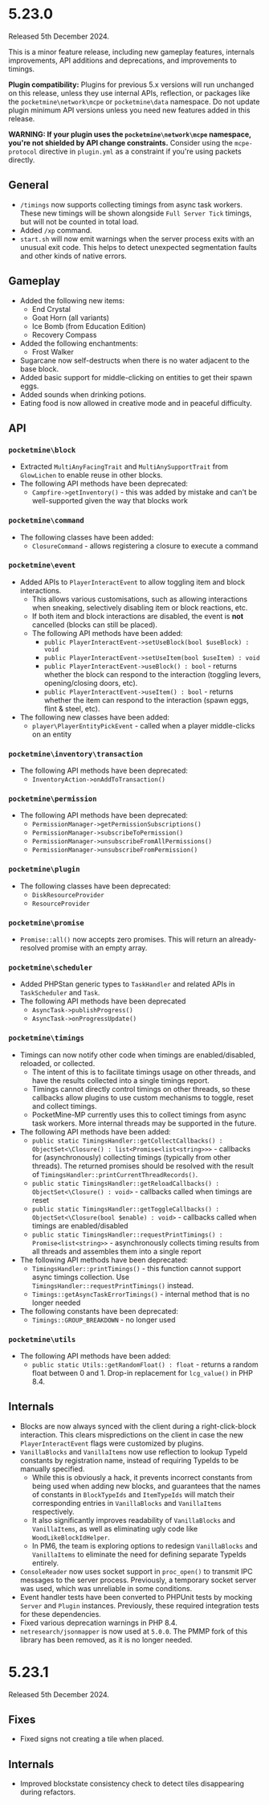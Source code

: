 # 5.23.0
Released 5th December 2024.

This is a minor feature release, including new gameplay features, internals improvements, API additions and
deprecations, and improvements to timings.

**Plugin compatibility:** Plugins for previous 5.x versions will run unchanged on this release, unless they use internal APIs, reflection, or packages like the `pocketmine\network\mcpe` or `pocketmine\data` namespace.
Do not update plugin minimum API versions unless you need new features added in this release.

**WARNING: If your plugin uses the `pocketmine\network\mcpe` namespace, you're not shielded by API change constraints.**
Consider using the `mcpe-protocol` directive in `plugin.yml` as a constraint if you're using packets directly.

## General
- `/timings` now supports collecting timings from async task workers. These new timings will be shown alongside `Full Server Tick` timings, but will not be counted in total load.
- Added `/xp` command.
- `start.sh` will now emit warnings when the server process exits with an unusual exit code. This helps to detect unexpected segmentation faults and other kinds of native errors.

## Gameplay
- Added the following new items:
  - End Crystal
  - Goat Horn (all variants)
  - Ice Bomb (from Education Edition)
  - Recovery Compass
- Added the following enchantments:
  - Frost Walker
- Sugarcane now self-destructs when there is no water adjacent to the base block.
- Added basic support for middle-clicking on entities to get their spawn eggs.
- Added sounds when drinking potions.
- Eating food is now allowed in creative mode and in peaceful difficulty.

## API
### `pocketmine\block`
- Extracted `MultiAnyFacingTrait` and `MultiAnySupportTrait` from `GlowLichen` to enable reuse in other blocks.
- The following API methods have been deprecated:
  - `Campfire->getInventory()` - this was added by mistake and can't be well-supported given the way that blocks work

### `pocketmine\command`
- The following classes have been added:
  - `ClosureCommand` - allows registering a closure to execute a command

### `pocketmine\event`
- Added APIs to `PlayerInteractEvent` to allow toggling item and block interactions.
  - This allows various customisations, such as allowing interactions when sneaking, selectively disabling item or block reactions, etc.
  - If both item and block interactions are disabled, the event is **not** cancelled (blocks can still be placed).
  - The following API methods have been added:
    - `public PlayerInteractEvent->setUseBlock(bool $useBlock) : void`
    - `public PlayerInteractEvent->setUseItem(bool $useItem) : void`
    - `public PlayerInteractEvent->useBlock() : bool` - returns whether the block can respond to the interaction (toggling levers, opening/closing doors, etc).
    - `public PlayerInteractEvent->useItem() : bool` - returns whether the item can respond to the interaction (spawn eggs, flint & steel, etc).
- The following new classes have been added:
  - `player\PlayerEntityPickEvent` - called when a player middle-clicks on an entity

### `pocketmine\inventory\transaction`
- The following API methods have been deprecated:
  - `InventoryAction->onAddToTransaction()`

### `pocketmine\permission`
- The following API methods have been deprecated:
  - `PermissionManager->getPermissionSubscriptions()`
  - `PermissionManager->subscribeToPermission()`
  - `PermissionManager->unsubscribeFromAllPermissions()`
  - `PermissionManager->unsubscribeFromPermission()`

### `pocketmine\plugin`
- The following classes have been deprecated:
  - `DiskResourceProvider`
  - `ResourceProvider`

### `pocketmine\promise`
- `Promise::all()` now accepts zero promises. This will return an already-resolved promise with an empty array.

### `pocketmine\scheduler`
- Added PHPStan generic types to `TaskHandler` and related APIs in `TaskScheduler` and `Task`.
- The following API methods have been deprecated
  - `AsyncTask->publishProgress()`
  - `AsyncTask->onProgressUpdate()`

### `pocketmine\timings`
- Timings can now notify other code when timings are enabled/disabled, reloaded, or collected.
  - The intent of this is to facilitate timings usage on other threads, and have the results collected into a single timings report.
  - Timings cannot directly control timings on other threads, so these callbacks allow plugins to use custom mechanisms to toggle, reset and collect timings.
  - PocketMine-MP currently uses this to collect timings from async task workers. More internal threads may be supported in the future.
- The following API methods have been added:
  - `public static TimingsHandler::getCollectCallbacks() : ObjectSet<\Closure() : list<Promise<list<string>>>` - callbacks for (asynchronously) collecting timings (typically from other threads). The returned promises should be resolved with the result of `TimingsHandler::printCurrentThreadRecords()`.
  - `public static TimingsHandler::getReloadCallbacks() : ObjectSet<\Closure() : void>` - callbacks called when timings are reset
  - `public static TimingsHandler::getToggleCallbacks() : ObjectSet<\Closure(bool $enable) : void>` - callbacks called when timings are enabled/disabled
  - `public static TimingsHandler::requestPrintTimings() : Promise<list<string>>` - asynchronously collects timing results from all threads and assembles them into a single report
- The following API methods have been deprecated:
  - `TimingsHandler::printTimings()` - this function cannot support async timings collection. Use `TimingsHandler::requestPrintTimings()` instead.
  - `Timings::getAsyncTaskErrorTimings()` - internal method that is no longer needed
- The following constants have been deprecated:
  - `Timings::GROUP_BREAKDOWN` - no longer used

### `pocketmine\utils`
- The following API methods have been added:
  - `public static Utils::getRandomFloat() : float` - returns a random float between 0 and 1. Drop-in replacement for `lcg_value()` in PHP 8.4.

## Internals
- Blocks are now always synced with the client during a right-click-block interaction. This clears mispredictions on the client in case the new `PlayerInteractEvent` flags were customized by plugins.
- `VanillaBlocks` and `VanillaItems` now use reflection to lookup TypeId constants by registration name, instead of requiring TypeIds to be manually specified.
  - While this is obviously a hack, it prevents incorrect constants from being used when adding new blocks, and guarantees that the names of constants in `BlockTypeIds` and `ItemTypeIds` will match their corresponding entries in `VanillaBlocks` and `VanillaItems` respectively.
  - It also significantly improves readability of `VanillaBlocks` and `VanillaItems`, as well as eliminating ugly code like `WoodLikeBlockIdHelper`.
  - In PM6, the team is exploring options to redesign `VanillaBlocks` and `VanillaItems` to eliminate the need for defining separate TypeIds entirely.
- `ConsoleReader` now uses socket support in `proc_open()` to transmit IPC messages to the server process. Previously, a temporary socket server was used, which was unreliable in some conditions.
- Event handler tests have been converted to PHPUnit tests by mocking `Server` and `Plugin` instances. Previously, these required integration tests for these dependencies.
- Fixed various deprecation warnings in PHP 8.4.
- `netresearch/jsonmapper` is now used at `5.0.0`. The PMMP fork of this library has been removed, as it is no longer needed.

# 5.23.1
Released 5th December 2024.

## Fixes
- Fixed signs not creating a tile when placed.

## Internals
- Improved blockstate consistency check to detect tiles disappearing during refactors.

